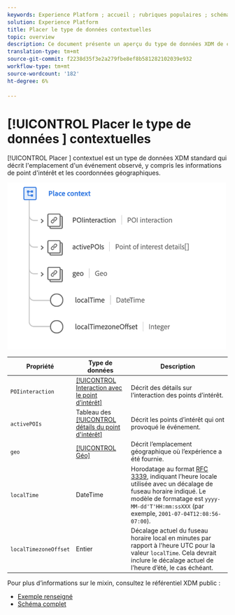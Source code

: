 ```yaml
---
keywords: Experience Platform ; accueil ; rubriques populaires ; schéma ; Schéma ; XDM ; champs ; schémas ; Schémas ; contexte ; lieu ; contexte ; type de données ; type de données ; type de données ;
solution: Experience Platform
title: Placer le type de données contextuelles
topic: overview
description: Ce document présente un aperçu du type de données XDM de contexte d’emplacement.
translation-type: tm+mt
source-git-commit: f2238d35f3e2a279fbe8ef8b581282102039e932
workflow-type: tm+mt
source-wordcount: '182'
ht-degree: 6%

---
```



# [!UICONTROL Placer le type de données ] contextuelles

[!UICONTROL Placer ] contextuel est un type de données XDM standard qui décrit l&#39;emplacement d&#39;un événement observé, y compris les informations de point d&#39;intérêt et les coordonnées géographiques.

<img src="../images/data-types/place-context.png" width="500" /><br />

| Propriété | Type de données | Description |
| --- | --- | --- |
| `POIinteraction` | [[!UICONTROL Interaction avec le point d’intérêt]](./poi-interaction.md) | Décrit des détails sur l’interaction des points d’intérêt. |
| `activePOIs` | Tableau des [[!UICONTROL détails du point d&#39;intérêt]](./poi-details.md) | Décrit les points d’intérêt qui ont provoqué le événement. |
| `geo` | [[!UICONTROL Géo]](./geo.md) | Décrit l’emplacement géographique où l’expérience a été fournie. |
| `localTime` | DateTime | Horodatage au format [RFC 3339](https://tools.ietf.org/html/rfc3339), indiquant l’heure locale utilisée avec un décalage de fuseau horaire indiqué. Le modèle de formatage est `yyyy-MM-dd'T'HH:mm:ssXXX` (par exemple, `2001-07-04T12:08:56-07:00`). |
| `localTimezoneOffset` | Entier | Décalage actuel du fuseau horaire local en minutes par rapport à l&#39;heure UTC pour la valeur `localTime`. Cela devrait inclure le décalage actuel de l’heure d’été, le cas échéant. |

Pour plus d’informations sur le mixin, consultez le référentiel XDM public :

* [Exemple renseigné](https://github.com/adobe/xdm/blob/master/components/datatypes/placecontext.example.1.json)
* [Schéma complet](https://github.com/adobe/xdm/blob/master/components/datatypes/placecontext.schema.json)